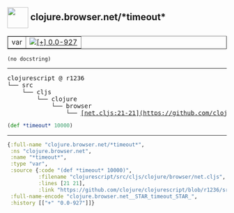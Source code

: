 ## <img width="48px" valign="middle" src="http://i.imgur.com/Hi20huC.png"> clojure.browser.net/\*timeout\*

 <table border="1">
<tr>
<td>var</td>
<td><a href="https://github.com/cljsinfo/api-refs/tree/0.0-927"><img valign="middle" alt="[+] 0.0-927" src="https://img.shields.io/badge/+-0.0--927-lightgrey.svg"></a> </td>
</tr>
</table>

 <samp>
</samp>

```
(no docstring)
```

---

 <pre>
clojurescript @ r1236
└── src
    └── cljs
        └── clojure
            └── browser
                └── <ins>[net.cljs:21-21](https://github.com/clojure/clojurescript/blob/r1236/src/cljs/clojure/browser/net.cljs#L21-L21)</ins>
</pre>

```clj
(def *timeout* 10000)
```


---

```clj
{:full-name "clojure.browser.net/*timeout*",
 :ns "clojure.browser.net",
 :name "*timeout*",
 :type "var",
 :source {:code "(def *timeout* 10000)",
          :filename "clojurescript/src/cljs/clojure/browser/net.cljs",
          :lines [21 21],
          :link "https://github.com/clojure/clojurescript/blob/r1236/src/cljs/clojure/browser/net.cljs#L21-L21"},
 :full-name-encode "clojure.browser.net__STAR_timeout_STAR_",
 :history [["+" "0.0-927"]]}

```
